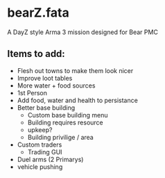 # bearZ.fata
A DayZ style Arma 3 mission designed for Bear PMC

## Items to add: 
- Flesh out towns to make them look nicer
- Improve loot tables
- More water + food sources
- 1st Person
- Add food, water and health to persistance
- Better base building
	- Custom base building menu
	- Building requires resource
	- upkeep?
	- Building privilige / area
- Custom traders
	- Trading GUI
- Duel arms (2 Primarys)
- vehicle pushing